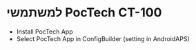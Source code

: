 # למשתמשי PocTech CT-100

- Install PocTech App
- Select PocTech App in ConfigBuilder (setting in AndroidAPS)
